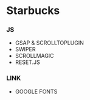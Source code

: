 # Starbucks

### JS
- GSAP & SCROLLTOPLUGIN
- SWIPER
- SCROLLMAGIC
- RESET.JS

### LINK
- GOOGLE FONTS